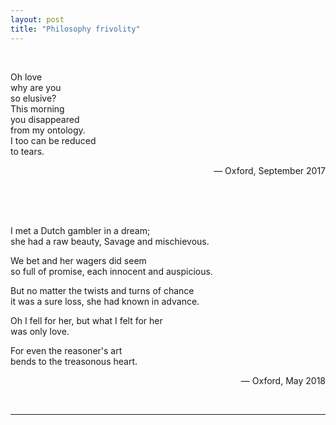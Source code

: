 ```yaml
---
layout: post
title: "Philosophy frivolity"
---
```

<br>

Oh love  
why are you  
so elusive?  
This morning  
you disappeared  
from my ontology.  
I too can be reduced  
to tears.
<p style="text-align:right;"> — Oxford, September 2017</p> 

<br><br><br>



I met a Dutch gambler in a dream;  
she had a raw beauty, Savage and mischievous.

We bet and her wagers did seem  
so full of promise, each innocent and auspicious. 

But no matter the twists and turns of chance  
it was a sure loss, she had known in advance.

Oh I fell for her, but what I felt for her  
was only love.

For even the reasoner's art  
bends to the treasonous heart.
<p style="text-align:right;"> — Oxford, May 2018</p>

<br>

<!-- <hr> to be added before footnotes-->
--- 